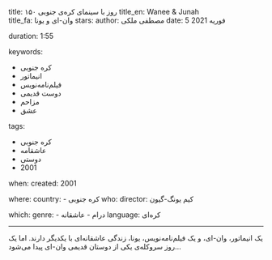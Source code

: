 
title: ۱۵۰ روز با سینمای کره‌ی جنوبی 
title_en: Wanee & Junah  
title_fa: وان-ای و یونا 
stars: 
author: مصطفی ملکی
date: 5 فوریه 2021 

duration: 1:55

keywords:
  - کره جنوبی
  - انیماتور
  - فیلم‌نامه‌نویس
  - دوست قدیمی
  - مزاحم
  - عشق
  
tags:
  - کره جنوبی
  - عاشقامه
  - دوستی
  - 2001

when:
  created: 2001

where:
  country: 
    - کره جنوبی 
who:
  director: کیم یونگ-گیون

which:
  genre:
    - درام
    - عاشقانه
  language: کره‌ای

---

یک انیماتور، وان-ای، و یک فیلم‌نامه‌نویس، یونا،  زندگی عاشقانه‌ای با یکدیگر دارند. اما یک روز سروکله‌ی یکی از دوستان قدیمی وان-ای پیدا می‌شود...
